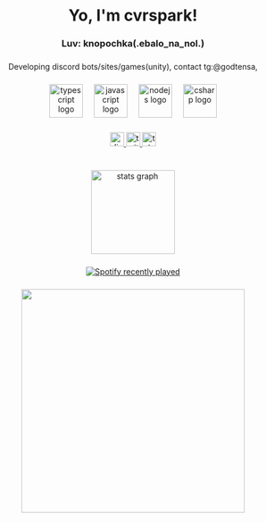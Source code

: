 <h1 align="center">Yo, I'm cvrspark!</h1>
<h3 align="center">Luv: knopochka(.ebalo_na_nol.)</h3>

###

<p align="center">Developing discord bots/sites/games(unity), contact tg:@godtensa,</p>

###

<div align="center">
  <img src="https://cdn.jsdelivr.net/gh/devicons/devicon/icons/typescript/typescript-original.svg" height="60" alt="typescript logo"  />
  <img width="12" />
  <img src="https://cdn.jsdelivr.net/gh/devicons/devicon/icons/javascript/javascript-original.svg" height="60" alt="javascript logo"  />
  <img width="12" />
  <img src="https://cdn.jsdelivr.net/gh/devicons/devicon/icons/nodejs/nodejs-original.svg" height="60" alt="nodejs logo"  />
  <img width="12" />
  <img src="https://cdn.jsdelivr.net/gh/devicons/devicon/icons/csharp/csharp-original.svg" height="60" alt="csharp logo"  />
</div>

###

<div align="center">
  <a href="http://discord.gg/adora" target="_blank">
    <img src="https://img.shields.io/static/v1?message=Discord&logo=discord&label=&color=7289DA&logoColor=white&labelColor=&style=for-the-badge" height="25" alt="discord logo"  />
  </a>
  <a href="https://www.twitch.tv/cvrspark" target="_blank">
    <img src="https://img.shields.io/static/v1?message=Twitch&logo=twitch&label=&color=9146FF&logoColor=white&labelColor=&style=for-the-badge" height="25" alt="twitch logo"  />
  </a>
  <a href="https://t.me/cvrspark" target="_blank">
    <img src="https://img.shields.io/static/v1?message=Telegram&logo=telegram&label=&color=2CA5E0&logoColor=white&labelColor=&style=for-the-badge" height="25" alt="telegram logo"  />
  </a>
</div>

###

<br clear="both">

<div align="center">
  <img src="https://github-readme-stats.vercel.app/api?username=cvrspark&hide_title=true&hide_rank=false&show_icons=true&include_all_commits=true&count_private=true&disable_animations=false&theme=dracula&locale=en&hide_border=true&order=1" height="150" alt="stats graph"  />
</div>

###


<div align="center">
  <a href="https://open.spotify.com/user/31yh7bbln6omvygwvgavyjlt3iim">
    <img src="https://spotify-recently-played-readme.vercel.app/api?user=31yh7bbln6omvygwvgavyjlt3iim&count=5&unique=true" alt="Spotify recently played"  />
  </a>
</div>

###

###

<div align="center">
  <img height="400" src="https://i.pinimg.com/originals/3c/60/01/3c600150646c93324fa514e49f87a53d.gif"  />
</div>

###
